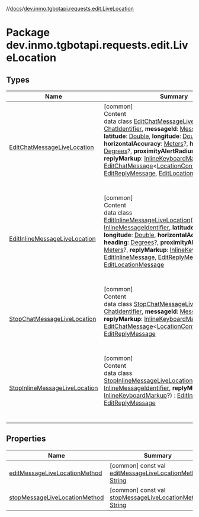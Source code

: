 //[docs](../../index.md)/[dev.inmo.tgbotapi.requests.edit.LiveLocation](index.md)



# Package dev.inmo.tgbotapi.requests.edit.LiveLocation  


## Types  
  
|  Name |  Summary | 
|---|---|
| <a name="dev.inmo.tgbotapi.requests.edit.LiveLocation/EditChatMessageLiveLocation///PointingToDeclaration/"></a>[EditChatMessageLiveLocation](-edit-chat-message-live-location/index.md)| <a name="dev.inmo.tgbotapi.requests.edit.LiveLocation/EditChatMessageLiveLocation///PointingToDeclaration/"></a>[common]  <br>Content  <br>data class [EditChatMessageLiveLocation](-edit-chat-message-live-location/index.md)(**chatId**: [ChatIdentifier](../dev.inmo.tgbotapi.types/-chat-identifier/index.md), **messageId**: [MessageIdentifier](../dev.inmo.tgbotapi.types/index.md#%5Bdev.inmo.tgbotapi.types%2FMessageIdentifier%2F%2F%2FPointingToDeclaration%2F%5D%2FClasslikes%2F625018081), **latitude**: [Double](https://kotlinlang.org/api/latest/jvm/stdlib/kotlin/-double/index.html), **longitude**: [Double](https://kotlinlang.org/api/latest/jvm/stdlib/kotlin/-double/index.html), **horizontalAccuracy**: [Meters](../dev.inmo.tgbotapi.types/index.md#%5Bdev.inmo.tgbotapi.types%2FMeters%2F%2F%2FPointingToDeclaration%2F%5D%2FClasslikes%2F625018081)?, **heading**: [Degrees](../dev.inmo.tgbotapi.types/index.md#%5Bdev.inmo.tgbotapi.types%2FDegrees%2F%2F%2FPointingToDeclaration%2F%5D%2FClasslikes%2F625018081)?, **proximityAlertRadius**: [Meters](../dev.inmo.tgbotapi.types/index.md#%5Bdev.inmo.tgbotapi.types%2FMeters%2F%2F%2FPointingToDeclaration%2F%5D%2FClasslikes%2F625018081)?, **replyMarkup**: [InlineKeyboardMarkup](../dev.inmo.tgbotapi.types.buttons/-inline-keyboard-markup/index.md)?) : [EditChatMessage](../dev.inmo.tgbotapi.requests.edit.abstracts/-edit-chat-message/index.md)<[LocationContent](../dev.inmo.tgbotapi.types.message.content/-location-content/index.md)> , [EditReplyMessage](../dev.inmo.tgbotapi.requests.edit.abstracts/-edit-reply-message/index.md), [EditLocationMessage](../dev.inmo.tgbotapi.requests.edit.abstracts/-edit-location-message/index.md)  <br><br><br>|
| <a name="dev.inmo.tgbotapi.requests.edit.LiveLocation/EditInlineMessageLiveLocation///PointingToDeclaration/"></a>[EditInlineMessageLiveLocation](-edit-inline-message-live-location/index.md)| <a name="dev.inmo.tgbotapi.requests.edit.LiveLocation/EditInlineMessageLiveLocation///PointingToDeclaration/"></a>[common]  <br>Content  <br>data class [EditInlineMessageLiveLocation](-edit-inline-message-live-location/index.md)(**inlineMessageId**: [InlineMessageIdentifier](../dev.inmo.tgbotapi.types/index.md#%5Bdev.inmo.tgbotapi.types%2FInlineMessageIdentifier%2F%2F%2FPointingToDeclaration%2F%5D%2FClasslikes%2F625018081), **latitude**: [Double](https://kotlinlang.org/api/latest/jvm/stdlib/kotlin/-double/index.html), **longitude**: [Double](https://kotlinlang.org/api/latest/jvm/stdlib/kotlin/-double/index.html), **horizontalAccuracy**: [Meters](../dev.inmo.tgbotapi.types/index.md#%5Bdev.inmo.tgbotapi.types%2FMeters%2F%2F%2FPointingToDeclaration%2F%5D%2FClasslikes%2F625018081)?, **heading**: [Degrees](../dev.inmo.tgbotapi.types/index.md#%5Bdev.inmo.tgbotapi.types%2FDegrees%2F%2F%2FPointingToDeclaration%2F%5D%2FClasslikes%2F625018081)?, **proximityAlertRadius**: [Meters](../dev.inmo.tgbotapi.types/index.md#%5Bdev.inmo.tgbotapi.types%2FMeters%2F%2F%2FPointingToDeclaration%2F%5D%2FClasslikes%2F625018081)?, **replyMarkup**: [InlineKeyboardMarkup](../dev.inmo.tgbotapi.types.buttons/-inline-keyboard-markup/index.md)?) : [EditInlineMessage](../dev.inmo.tgbotapi.requests.edit.abstracts/-edit-inline-message/index.md), [EditReplyMessage](../dev.inmo.tgbotapi.requests.edit.abstracts/-edit-reply-message/index.md), [EditLocationMessage](../dev.inmo.tgbotapi.requests.edit.abstracts/-edit-location-message/index.md)  <br><br><br>|
| <a name="dev.inmo.tgbotapi.requests.edit.LiveLocation/StopChatMessageLiveLocation///PointingToDeclaration/"></a>[StopChatMessageLiveLocation](-stop-chat-message-live-location/index.md)| <a name="dev.inmo.tgbotapi.requests.edit.LiveLocation/StopChatMessageLiveLocation///PointingToDeclaration/"></a>[common]  <br>Content  <br>data class [StopChatMessageLiveLocation](-stop-chat-message-live-location/index.md)(**chatId**: [ChatIdentifier](../dev.inmo.tgbotapi.types/-chat-identifier/index.md), **messageId**: [MessageIdentifier](../dev.inmo.tgbotapi.types/index.md#%5Bdev.inmo.tgbotapi.types%2FMessageIdentifier%2F%2F%2FPointingToDeclaration%2F%5D%2FClasslikes%2F625018081), **replyMarkup**: [InlineKeyboardMarkup](../dev.inmo.tgbotapi.types.buttons/-inline-keyboard-markup/index.md)?) : [EditChatMessage](../dev.inmo.tgbotapi.requests.edit.abstracts/-edit-chat-message/index.md)<[LocationContent](../dev.inmo.tgbotapi.types.message.content/-location-content/index.md)> , [EditReplyMessage](../dev.inmo.tgbotapi.requests.edit.abstracts/-edit-reply-message/index.md)  <br><br><br>|
| <a name="dev.inmo.tgbotapi.requests.edit.LiveLocation/StopInlineMessageLiveLocation///PointingToDeclaration/"></a>[StopInlineMessageLiveLocation](-stop-inline-message-live-location/index.md)| <a name="dev.inmo.tgbotapi.requests.edit.LiveLocation/StopInlineMessageLiveLocation///PointingToDeclaration/"></a>[common]  <br>Content  <br>data class [StopInlineMessageLiveLocation](-stop-inline-message-live-location/index.md)(**inlineMessageId**: [InlineMessageIdentifier](../dev.inmo.tgbotapi.types/index.md#%5Bdev.inmo.tgbotapi.types%2FInlineMessageIdentifier%2F%2F%2FPointingToDeclaration%2F%5D%2FClasslikes%2F625018081), **replyMarkup**: [InlineKeyboardMarkup](../dev.inmo.tgbotapi.types.buttons/-inline-keyboard-markup/index.md)?) : [EditInlineMessage](../dev.inmo.tgbotapi.requests.edit.abstracts/-edit-inline-message/index.md), [EditReplyMessage](../dev.inmo.tgbotapi.requests.edit.abstracts/-edit-reply-message/index.md)  <br><br><br>|


## Properties  
  
|  Name |  Summary | 
|---|---|
| <a name="dev.inmo.tgbotapi.requests.edit.LiveLocation//editMessageLiveLocationMethod/#/PointingToDeclaration/"></a>[editMessageLiveLocationMethod](edit-message-live-location-method.md)| <a name="dev.inmo.tgbotapi.requests.edit.LiveLocation//editMessageLiveLocationMethod/#/PointingToDeclaration/"></a> [common] const val [editMessageLiveLocationMethod](edit-message-live-location-method.md): [String](https://kotlinlang.org/api/latest/jvm/stdlib/kotlin/-string/index.html)   <br>|
| <a name="dev.inmo.tgbotapi.requests.edit.LiveLocation//stopMessageLiveLocationMethod/#/PointingToDeclaration/"></a>[stopMessageLiveLocationMethod](stop-message-live-location-method.md)| <a name="dev.inmo.tgbotapi.requests.edit.LiveLocation//stopMessageLiveLocationMethod/#/PointingToDeclaration/"></a> [common] const val [stopMessageLiveLocationMethod](stop-message-live-location-method.md): [String](https://kotlinlang.org/api/latest/jvm/stdlib/kotlin/-string/index.html)   <br>|


